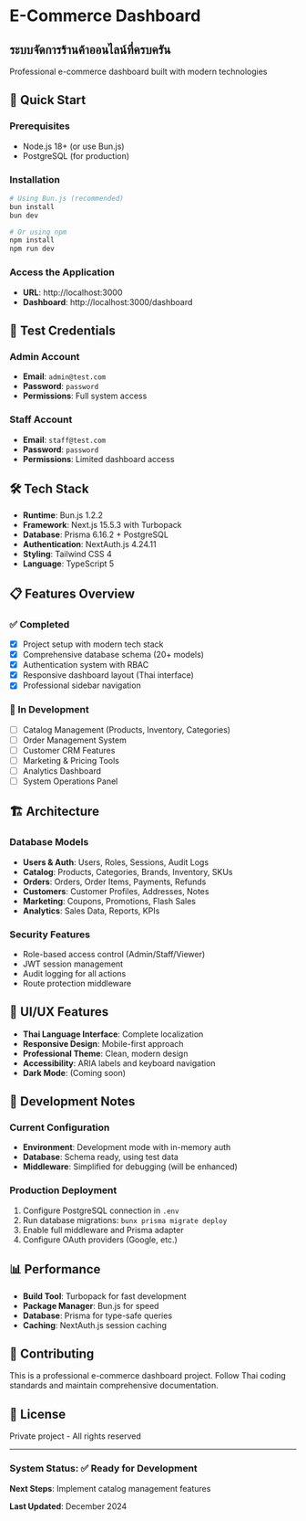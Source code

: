 # E-Commerce Dashboard

## ระบบจัดการร้านค้าออนไลน์ที่ครบครัน
Professional e-commerce dashboard built with modern technologies

## 🚀 Quick Start

### Prerequisites
- Node.js 18+ (or use Bun.js)
- PostgreSQL (for production)

### Installation
```bash
# Using Bun.js (recommended)
bun install
bun dev

# Or using npm
npm install
npm run dev
```

### Access the Application
- **URL**: http://localhost:3000
- **Dashboard**: http://localhost:3000/dashboard

## 🔐 Test Credentials

### Admin Account
- **Email**: `admin@test.com`
- **Password**: `password`
- **Permissions**: Full system access

### Staff Account  
- **Email**: `staff@test.com`
- **Password**: `password`
- **Permissions**: Limited dashboard access

## 🛠 Tech Stack

- **Runtime**: Bun.js 1.2.2
- **Framework**: Next.js 15.5.3 with Turbopack
- **Database**: Prisma 6.16.2 + PostgreSQL
- **Authentication**: NextAuth.js 4.24.11
- **Styling**: Tailwind CSS 4
- **Language**: TypeScript 5

## 📋 Features Overview

### ✅ Completed
- [x] Project setup with modern tech stack
- [x] Comprehensive database schema (20+ models)
- [x] Authentication system with RBAC
- [x] Responsive dashboard layout (Thai interface)
- [x] Professional sidebar navigation

### 🚧 In Development
- [ ] Catalog Management (Products, Inventory, Categories)
- [ ] Order Management System
- [ ] Customer CRM Features
- [ ] Marketing & Pricing Tools
- [ ] Analytics Dashboard
- [ ] System Operations Panel

## 🏗 Architecture

### Database Models
- **Users & Auth**: Users, Roles, Sessions, Audit Logs
- **Catalog**: Products, Categories, Brands, Inventory, SKUs
- **Orders**: Orders, Order Items, Payments, Refunds
- **Customers**: Customer Profiles, Addresses, Notes
- **Marketing**: Coupons, Promotions, Flash Sales
- **Analytics**: Sales Data, Reports, KPIs

### Security Features
- Role-based access control (Admin/Staff/Viewer)
- JWT session management
- Audit logging for all actions
- Route protection middleware

## 🎨 UI/UX Features

- **Thai Language Interface**: Complete localization
- **Responsive Design**: Mobile-first approach
- **Professional Theme**: Clean, modern design
- **Accessibility**: ARIA labels and keyboard navigation
- **Dark Mode**: (Coming soon)

## 🔧 Development Notes

### Current Configuration
- **Environment**: Development mode with in-memory auth
- **Database**: Schema ready, using test data
- **Middleware**: Simplified for debugging (will be enhanced)

### Production Deployment
1. Configure PostgreSQL connection in `.env`
2. Run database migrations: `bunx prisma migrate deploy`
3. Enable full middleware and Prisma adapter
4. Configure OAuth providers (Google, etc.)

## 📊 Performance

- **Build Tool**: Turbopack for fast development
- **Package Manager**: Bun.js for speed
- **Database**: Prisma for type-safe queries
- **Caching**: NextAuth.js session caching

## 🤝 Contributing

This is a professional e-commerce dashboard project. Follow Thai coding standards and maintain comprehensive documentation.

## 📝 License

Private project - All rights reserved

---

### System Status: ✅ Ready for Development
**Next Steps**: Implement catalog management features

**Last Updated**: December 2024

